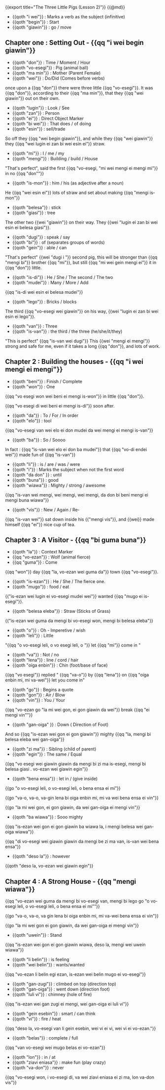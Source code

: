 {{export title="The Three Little Pigs (Lesson 2)"}}
{{@md}}

- {{qoth "i wei"}} : Marks a verb as the subject (infinitive)
- {{qoth "begin"}} : Start 
- {{qoth "giawin"}} : go / move

## Chapter one : Setting Out - {{qq "i wei begin giawin"}}

- {{qoth "don"}} : Time / Moment / Hour
- {{qoth "vo-esegi"}} : Pig (animal ball)
- {{qoth "ma min"}} : Mother (Parent Female)
- {{qoth "wei"}} : Do/Did (Comes before verbs)

once upon a {{qq "don"}} there were three little {{qq "vo-esegi"}}. It was {{qq "don"}}, according to their {{qq "ma min"}}, that they {{qq "wei giawin"}} out on their own.

- {{qoth "lugin"}} : Look / See
- {{qoth "zan"}} : Person
- {{qoth "ei"}} : Direct Object Marker
- {{qoth "bi wei"}} : That does / of doing
- {{qoth "esin"}} : sell/trade

So off they {{qq "wei begin giawin"}}, and while they {{qq "wei giawin"}} they {{qq "wei lugin ei zan bi wei esin ei"}} straw. 

- {{qoth "mi"}} : I / me / my 
- {{qoth "mengi"}} : Building / build / House

"That's perfect", said the first {{qq "vo-esegi, \"mi wei mengi ei mengi mi"}} in no {{qq "don\""}}

- {{qoth "is-mon"}} : him / his (as adjective after a noun)

He {{qq "wei esin ei"}} lots of straw and set about making {{qq "mengi is-mon"}}

- {{qoth "belesa"}} : stick
- {{qoth "giasi"}} : tree

The other two {{wei "giawin"}} on their way. They {{wei "lugin ei zan bi wei esin ei belesa giasi"}}. 

- {{qoth "dugi"}} : speak / say
- {{qoth "bi"}} : of (separates groups of words)
- {{qoth "gein"}} : able / can

"That's perfect" {{wei "dugi i "}} second pig, this will be stronger than {{qq "mengi bi"}} brother {{qq "mi"}}, but still {{qq "mi wei gein mengi ei"}} it in {{qq "don"}} little.

- {{qoth "is-di"}} : He / She / The second / The two 
- {{qoth "mudei"}} : Many / More / Add

{{qq "is-di wei esin ei belesa mudei"}} 

- {{qoth "lego"}} : Bricks / blocks

The third {{qq "vo-esegi wei giawin"}} on his way, {{wei "lugin ei zan bi wei esin ei lego"}}.

- {{qoth "van"}} : Three
- {{qoth "is-van"}} : the third / the three (he/she/it/they)

"This is perfect" {{qq "is-van wei dugi"}} This {{wei "mengi ei mengi"}} strong and safe for me, even if it takes a long {{qq "don"}}, and lots of work.

## Chapter 2 : Building the houses - {{qq "i wei mengi ei mengi"}}

- {{qoth "beni"}} : Finish / Complete
- {{qoth "won"}} : One

{{qq "vo esegi won wei beni ei mengi is-won"}} in little {{qq "don"}}. 

{{qq "vo esegi di wei beni ei mengi is-di"}} soon after.

- {{qoth "da"}} : To / For / In order
- {{qoth "elo"}} : tool

{{qq "vo-esegi van wei elo ei don mudei da wei mengi ei mengi is-van"}}

- {{qoth "ba"}} : So / Soooo 

In fact : {{qq "is-van wei elo ei don ba mudei"}} that {{qq "vo-di endei wei"}} made fun of {{qq "is-van"}}

- {{qoth "li"}} : is / are / was / were
- {{qoth "i"}} : Marks the subject when not the first word
- {{qoth "da don" }} : until 
- {{qoth "buna"}} : good
- {{qoth "wiawa"}} : Mighty / strong / awesome

{{qq "is-van wei mengi, wei mengi, wei mengi, da don bi beni mengi ei mengi buna wiawa"}} 

- {{qoth "vis"}} : New / Again / Re-

{{qq "is-van wei"}} sat down inside his {{"mengi vis"}}, and {{wei}} made himself {{qq "ei"}} nice cup of tea.

## Chapter 3 : A Visitor - {{qq "bi guma buna"}}

- {{qoth "la"}} : Context Marker
- {{qq "vo-ezan"}} : Wolf (animal fierce)
- {{qq "guma"}} : Come

{{qq "won"}} day {{qq "la, vo-ezan wei guma da"}} town {{qq "vo-esegi"}}.

- {{qoth "is-ezan"}} : He / She / The fierce one.
- {{qoth "mugo"}} : food / eat

{{"is-ezan wei lugin ei vo-esegi mudei wei"}} wanted {{qq "mugo ei is-esegi"}}.

- {{qoth "belesa eleba"}} : Straw (Sticks of Grass)

{{"is-ezan wei guma da mengi bi vo-esegi won, mengi bi belesa eleba"}} 

- {{qoth "o"}} : Oh - Imperetive / wish  
- {{qoth "leli"}} : Little

"{{qq "o vo-esegi leli, o vo esegi leli, o "}} let {{qq "mi"}} come in "

- {{qoth "va"}} : Not / no
- {{qoth "lena"}} : line / cord / hair
- {{qoth "oiga enbin"}} : Chin (foot/base of face)

{{qq "vo esegi"}} replied " {{qq "va-o"}} by {{qq "lena"}} on {{qq "oiga enbin mi, mi va-wei"}} let you come in"

- {{qoth "go"}} : Begins a quote
- {{qoth "gon"}} : Air  / Blow
- {{qoth "vin"}} : You / Your

{{qq "vo-ezan go \"la mi wei gon, ei gon giawin da wei"}} break {{qq "ei mengi vin\""}}

- {{qoth "gan-oiga" }} : Down ( Direction of Foot)

And so {{qq "is-ezan wei gon ei gon giawin"}} mighty {{qq "la, mengi bi belesa eleba wei gan-oiga"}}

- {{qoth "zi ma"}} : Sibling (child of parent)
- {{qoth "egin"}} : The same / Equal 

{{qq "vo esegi wei giawin giawin da mengi bi zi ma is-esegi, mengi bi belesa giasi  . vo-ezan wei giawin egin"}}

- {{qoth "bena ensa"}} : let in / (give inside)

{{go "o vo-esegi leli, o vo-esegi leli, o bena ensa ei mi"}}

{{go "va-o, va-o, va-gin lena bi oiga enbin mi, mi va wei bena ensa ei vin"}}

{{go "la mi wei gon, ei gon giawin, da wei gan-oiga ei mengi vin"}}

- {{qoth "ba wiawa"}} : Sooo mighty

{{qq "is-ezan wei gon ei gon giawin ba wiawa la, i mengi belesa wei gan-oiga wiawa"}}

{{qq "di vo-esegi wei giawin giawin da mengi be zi ma van, is-van wei bena ensa"}}

- {{qoth "deso la"}} : however

{{qoth "deso la, vo-ezan wei giawin egin"}}

## Chapter 4 : A Strong House - {{qq "mengi wiawa"}} 

{{qq "vo-ezan wei guma da mengi bi vo-esegi van, mengi bi lego go \"o vo-esegi leli, o vo-esegi leli, o bena ensa ei mi\""}}

{{go "va-o, va-o, va gin lena bi oiga enbin mi, mi va-wei bena ensa ei vin"}}

{{go "la mi wei gon ei gon giawin, da wei gan-oiga ei mengi vin"}}

- {{qoth "uwein"}} : Stand

{{qq "is-ezan wei gon ei gon giawin wiawa, deso la, mengi wei uwein wiawa"}}

- {{qoth "li belin"}} : is feeling 
- {{qoth "wei belin"}} : wants/wanted

{{qq "vo-ezan li belin egi ezan, is-ezan wei belin mugo ei vo-esegi"}}

- {{qoth "gan-zugi"}} : climbed on top (direction top)
- {{qoth "gan-oiga"}} : went down (direction foot)
- {{qoth "luli vi"}} : chimney (hole of fire)

{{qq "is-ezan wei gan zugi ei mengi, wei gan-oiga ei luli vi"}}

- {{qoth "gein esebin"}} : smart / can think
- {{qoth "vi"}} : fire / heat

{{qq "deso la, vo-esegi van li gein esebin, wei vi ei vi, wei vi ei vo-ezan."}}

- {{qoth "belas"}} : complete / full

{{qq "van vo-esegi wei mugo belas ei vo-ezan"}}

- {{qoth "lon"}} : in / at
- {{qoth "ziavi eniasa"}} : make fun (play crazy)
- {{qoth "va-don"}} : never

{{qq "vo-esegi won, i vo-esegi di, va wei ziavi eniasa ei zi ma, lon va-don vis"}}









